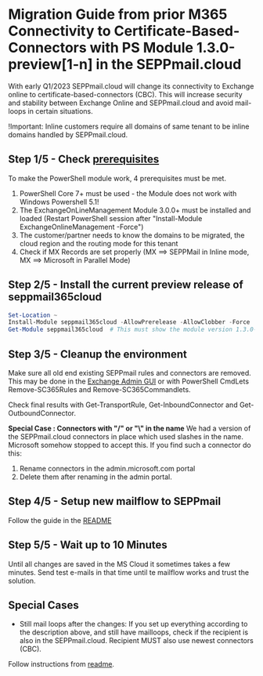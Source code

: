 # Migration Guide from prior M365 Connectivity to Certificate-Based-Connectors with PS Module 1.3.0-preview[1-n] in the SEPPmail.cloud

With early Q1/2023 SEPPmail.cloud will change its connectivity to Exchange online to certificate-based-connectors (CBC). This will increase security and stability between Exchange Online and SEPPmail.cloud and avoid mail-loops in certain situations.

!Important: Inline customers require all domains of same tenant to be inline domains handled by  SEPPmail.cloud.

## Step 1/5 - Check [prerequisites](https://gitlab.seppmail.ch/internal/seppcloud/seppmail365cloud/-/blob/main/README.md#prerequisites)

To make the PowerShell module work, 4 prerequisites must be met.

1. PowerShell Core 7+ must be used - the Module does not work with Windows Powershell 5.1!
2. The ExchangeOnLineManagement Module 3.0.0+ must be installed and loaded (Restart PowerShell session after "Install-Module ExchangeOnlineManagement -Force")
3. The customer/partner needs to know the domains to be migrated, the cloud region and the routing mode for this tenant
4. Check if MX Records are set properly (MX ==> SEPPMail in Inline mode, MX ==> Microsoft in Parallel Mode)

## Step 2/5 - Install the current preview release of seppmail365cloud

```powershell
Set-Location ~
Install-Module seppmail365cloud -AllowPrerelease -AllowClobber -Force
Get-Module seppmail365cloud  # This must show the module version 1.3.0-preview1 loaded.
```

## Step 3/5 - Cleanup the environment

Make sure all old end existing SEPPmail rules and connectors are removed. This may be done in the [Exchange Admin GUI](https://admin.microsoft.com/exchange) or with PowerShell CmdLets Remove-SC365Rules and Remove-SC365Commandlets.

Check final results with Get-TransportRule, Get-InboundConnector and Get-OutboundConnector.

**Special Case : Connectors with "/" or "\\" in the name**
We had a version of the SEPPmail.cloud connectors in place which used slashes in the name. Microsoft somehow stopped to accept this. If you find such a connector do this:

1. Rename connectors in the admin.microsoft.com portal
2. Delete them after renaming in the admin portal.

## Step 4/5 - Setup new mailflow to SEPPmail

Follow the guide in the [README](https://gitlab.seppmail.ch/internal/seppcloud/seppmail365cloud/-/blob/main/README.md#setup-the-integration)

## Step 5/5 - Wait up to 10 Minutes

Until all changes are saved in the MS Cloud it sometimes takes a few minutes. Send test e-mails in that time until te mailflow works and trust the solution.

## Special Cases

- Still mail loops after the changes: If you set up everything according to the description above, and still have mailloops, check if the recipient is also in the SEPPmail.cloud. Recipient MUST also use newest connectors (CBC).

Follow instructions from [readme](https://github.com/seppmail/SEPPmail365cloud/blob/main/README.md).